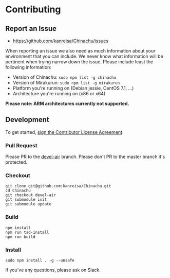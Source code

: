 # Contributing

## Report an Issue

* https://github.com/kanreisa/Chinachu/issues

When reporting an issue we also need as much information about your environment
that you can include. We never know what information will be pertinent when
trying narrow down the issue. Please include least the following information:

* Version of Chinachu: `sudo npm list -g chinachu`
* Version of Mirakurun: `sudo npm list -g mirakurun`
* Platform you're running on (Debian jessie, CentOS 7.1, ...)
* Architecture you're running on (x86 or x64)

**Please note: ARM architectures currently not supported.**

## Development

To get started, [sign the Contributor License Agreement](https://www.clahub.com/agreements/kanreisa/Chinachu).

### Pull Request

Please PR to the [devel-air](https://github.com/kanreisa/Chinachu/tree/devel-air) branch.
Please don't PR to the master branch it's protected.

### Checkout

```
git clone git@github.com:kanreisa/Chinachu.git
cd Chinachu
git checkout devel-air
git submodule init
git submodule update
```

### Build

```
npm install
npm run tsd-install
npm run build
```

### Install

```
sudo npm install . -g --unsafe
```

If you've any questions, please ask on Slack.